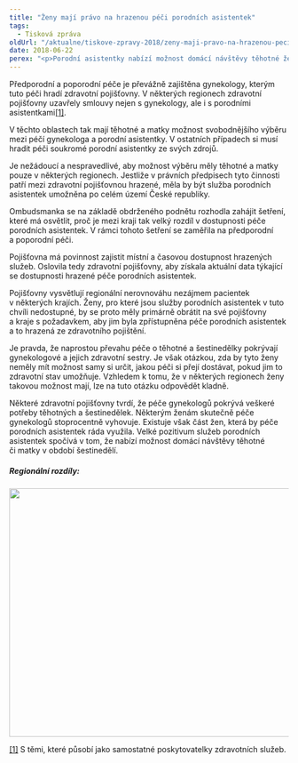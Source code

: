```yaml
---
title: "Ženy mají právo na hrazenou péči porodních asistentek"
tags:
  - Tisková zpráva
oldUrl: "/aktualne/tiskove-zpravy-2018/zeny-maji-pravo-na-hrazenou-peci-porodnich-asistentek"
date: 2018-06-22
perex: "<p>Porodní asistentky nabízí možnost domácí návštěvy těhotné ženy či matky v období šestinedělí. Pomáhají ženám zvládnout náročné životní období. Porodní asistentky mohou poskytovat a zajišťovat základní a specializovanou ošetřovatelskou péči těhotné ženě, rodící ženě a ženě do šestého týdne po porodu (tzv. šestinedělce). V některých krajích je jejich péče běžně dostupná a hrazená ze zdravotního pojištění. V jiných krajích jsou jejich služby takřka nedostupné. Není přitom jasné, proč existují tak velké regionální rozdíly. </p>"
---
```


<!-- imported from the old website -->

<p>Předporodní a poporodní péče je převážně zajištěna gynekology, kterým tuto péči hradí zdravotní pojišťovny. V některých regionech zdravotní pojišťovny uzavřely smlouvy nejen s gynekology, ale i s porodními asistentkami<a href="file:///C:/Users/biler/Documents/Tiskov%C3%A9%20zpr%C3%A1vy/Porodn%C3%AD%20asistentky/TZ_asistentky_v2.docx#_ftn1" name="_ftnref1">[1]</a>.</p> <p>V těchto oblastech tak mají těhotné a matky možnost svobodnějšího výběru mezi péčí gynekologa a porodní asistentky. V ostatních případech si musí hradit péči soukromé porodní asistentky ze svých zdrojů.</p> <p>Je nežádoucí a nespravedlivé, aby možnost výběru měly těhotné a matky pouze v některých regionech. Jestliže v právních předpisech tyto činnosti patří mezi zdravotní pojišťovnou hrazené, měla by být služba porodních asistentek umožněna po celém území České republiky.</p> <p>Ombudsmanka se na základě obdrženého podnětu rozhodla zahájit šetření, které má osvětlit, proč je mezi kraji tak velký rozdíl v dostupnosti péče porodních asistentek. V rámci tohoto šetření se zaměřila na předporodní a poporodní péči.</p> <p>Pojišťovna má povinnost zajistit místní a časovou dostupnost hrazených služeb. Oslovila tedy zdravotní pojišťovny, aby získala aktuální data týkající se dostupnosti hrazené péče porodních asistentek.</p> <p>Pojišťovny vysvětlují regionální nerovnováhu nezájmem pacientek v některých krajích. Ženy, pro které jsou služby porodních asistentek v tuto chvíli nedostupné, by se proto měly primárně obrátit na své pojišťovny a kraje s požadavkem, aby jim byla zpřístupněna péče porodních asistentek a to hrazená ze zdravotního pojištění.</p> <p>Je pravda, že naprostou převahu péče o těhotné a šestinedělky pokrývají gynekologové a jejich zdravotní sestry. Je však otázkou, zda by tyto ženy neměly mít možnost samy si určit, jakou péči si přejí dostávat, pokud jim to zdravotní stav umožňuje. Vzhledem k tomu, že v některých regionech ženy takovou možnost mají, lze na tuto otázku odpovědět kladně.</p> <p>Některé zdravotní pojišťovny tvrdí, že péče gynekologů pokrývá veškeré potřeby těhotných a šestinedělek. Některým ženám skutečně péče gynekologů stoprocentně vyhovuje. Existuje však část žen, která by péče porodních asistentek ráda využila. Velké pozitivum služeb porodních asistentek spočívá v tom, že nabízí možnost domácí návštěvy těhotné či matky v období šestinedělí.</p> <h5>Regionální rozdíly:</h5><p><img src="/uploads-import/DISKRIMINACE/asistentky_v_krajich_2.png" width="581" height="447" alt="" /></p> <p><a href="file:///C:/Users/biler/Documents/Tiskov%C3%A9%20zpr%C3%A1vy/Porodn%C3%AD%20asistentky/TZ_asistentky_v2.docx#_ftnref1" name="_ftn1">[1]</a> S těmi, které působí jako samostatné poskytovatelky zdravotních služeb.</p>

